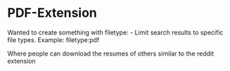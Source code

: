 # PDF-Extension
Wanted to create something with 
filetype: - Limit search results to specific file types.
Example: filetype:pdf  

Where people can download the resumes of others similar to the reddit extension 
